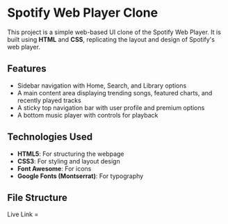 # Spotify Web Player Clone  

This project is a simple web-based UI clone of the Spotify Web Player. It is built using **HTML** and **CSS**, replicating the layout and design of Spotify's web player.  

## Features  
- Sidebar navigation with Home, Search, and Library options  
- A main content area displaying trending songs, featured charts, and recently played tracks  
- A sticky top navigation bar with user profile and premium options  
- A bottom music player with controls for playback  

## Technologies Used  
- **HTML5**: For structuring the webpage  
- **CSS3**: For styling and layout design  
- **Font Awesome**: For icons  
- **Google Fonts (Montserrat)**: For typography  

## File Structure  


Live Link =
